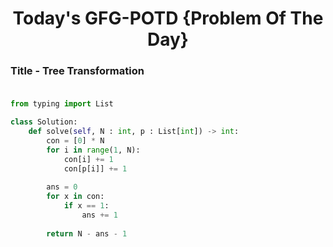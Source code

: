 <h1 align="center">Today's GFG-POTD {Problem Of The Day}</h1>

### Title - Tree Transformation<br><br>

```python
from typing import List

class Solution:
    def solve(self, N : int, p : List[int]) -> int:
        con = [0] * N
        for i in range(1, N):
            con[i] += 1
            con[p[i]] += 1
    
        ans = 0
        for x in con:
            if x == 1:
                ans += 1
    
        return N - ans - 1
```
